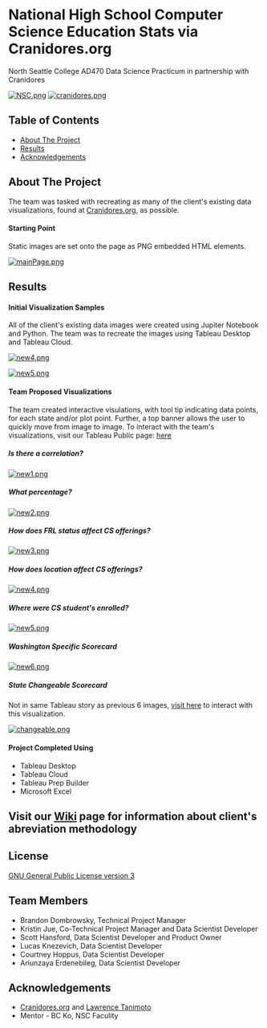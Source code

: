# National High School Computer Science Education Stats via Cranidores.org
North Seattle College AD470 Data Science Practicum in partnership with Cranidores
 
[![NSC.png](https://i.postimg.cc/FzkCWwHZ/NSC.png)](https://postimg.cc/XB3gXHFG) [![cranidores.png](https://i.postimg.cc/8Pp4yZXt/cranidores.png)](https://postimg.cc/PN71JQjw)

## Table of Contents 
- [About The Project](https://github.com/KristinJJ/Cranidores#about-the-project)
- [Results](https://github.com/KristinJJ/Cranidores#results)
- [Acknowledgements](https://github.com/KristinJJ/Cranidores#acknowledgements)

## About The Project 
The team was tasked with recreating as many of the client's existing data visualizations, found at [Cranidores.org](https://cranidores.org/), as possible.
 
#### Starting Point
Static images are set onto the page as PNG embedded HTML elements.
  
[![mainPage.png](https://i.postimg.cc/MH9C3HqN/mainPage.png)](https://postimg.cc/q6CDzktx)

## Results
#### Initial Visualization Samples
All of the client's existing data images were created using Jupiter Notebook and Python. The team was to recreate the images using Tableau Desktop and Tableau Cloud.
 
[![new4.png](https://i.postimg.cc/P5Rkfp8n/new4.png)](https://postimg.cc/yDcGvNPL)
 
[![new5.png](https://i.postimg.cc/KznX50pm/new5.png)](https://postimg.cc/6251WfNP)
 
#### Team Proposed Visualizations
The team created interactive visulations, with tool tip indicating data points, for each state and/or plot point. Further, a top banner allows the user to quickly move from image to image. To interact with the team's visualizations, visit our Tableau Public page: [here](https://public.tableau.com/app/profile/kristin.jue/viz/Cranidores470_16837830450670/Story1?publish=yes)

##### Is there a correlation?
[![new1.png](https://i.postimg.cc/J4njLjNf/new1.png)](https://postimg.cc/8s27dJn4)
 
##### What percentage?
[![new2.png](https://i.postimg.cc/MHcZsZBF/new2.png)](https://postimg.cc/tnjHJj23)
 
##### How does FRL status affect CS offerings?
[![new3.png](https://i.postimg.cc/W3zs3p51/new3.png)](https://postimg.cc/VSxxZwyx)
 
##### How does location affect CS offerings?
[![new4.png](https://i.postimg.cc/QCWsQ4GL/new4.png)](https://postimg.cc/tnyLyz4D)
 
##### Where were CS student's enrolled?
[![new5.png](https://i.postimg.cc/L8SYsfL4/new5.png)](https://postimg.cc/6yH5j8MF)
 
##### Washington Specific Scorecard
[![new6.png](https://i.postimg.cc/QM4HSyPV/new6.png)](https://postimg.cc/PLDX52dk)
 
##### State Changeable Scorecard 
Not in same Tableau story as previous 6 images, [visit here](https://public.tableau.com/app/profile/lucas.knezevich/viz/2022UnitedStatesComputerScienceEducationScorecard/2022Scorecard?publish=yes) to interact with this visualization.
 
[![changeable.png](https://i.postimg.cc/bwk5LL1x/changeable.png)](https://postimg.cc/CRMJxGP5)

#### Project Completed Using
- Tableau Desktop
- Tableau Cloud
- Tableau Prep Builder
- Microsoft Excel

## Visit our [Wiki](https://github.com/KristinJJ/Cranidores/wiki) page for information about client's abreviation methodology

## License
[GNU General Public License version 3](https://opensource.org/license/gpl-3-0/)

## Team Members
- Brandon Dombrowsky, Technical Project Manager
- Kristin Jue, Co-Technical Project Manager and Data Scientist Developer
- Scott Hansford, Data Scientist Developer and Product Owner
- Lucas Knezevich, Data Scientist Developer
- Courtney Hoppus, Data Scientist Developer
- Ariunzaya Erdenebileg, Data Scientist Developer

## Acknowledgements
- [Cranidores.org](https://cranidores.org/) and [Lawrence Tanimoto](https://www.linkedin.com/in/lawrence-tanimoto/)
- Mentor - BC Ko, NSC Faculity 
